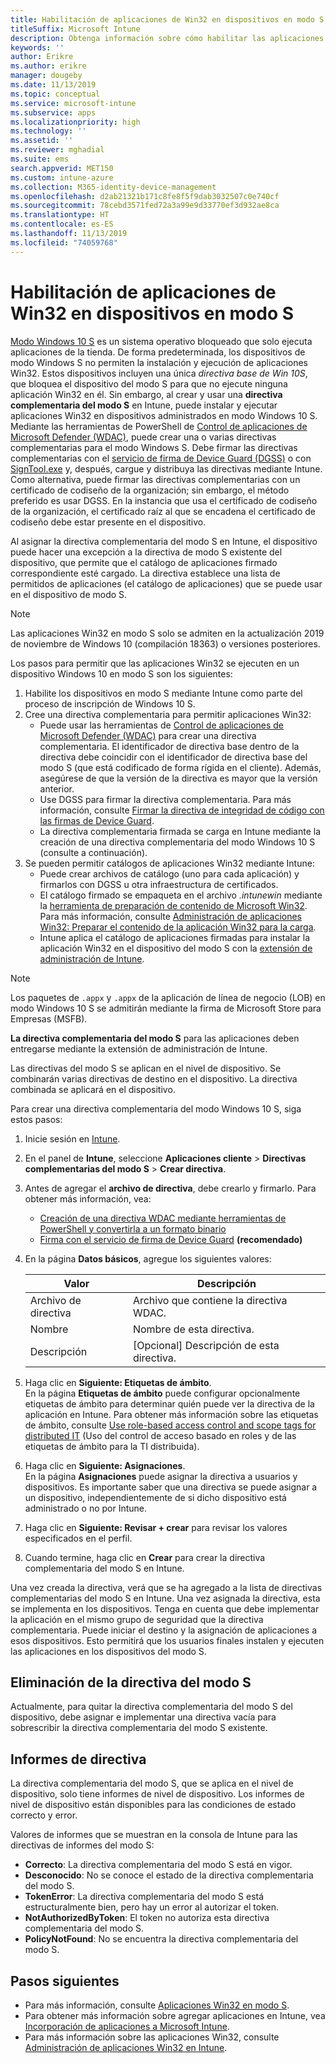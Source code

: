 ```yaml
---
title: Habilitación de aplicaciones de Win32 en dispositivos en modo S
titleSuffix: Microsoft Intune
description: Obtenga información sobre cómo habilitar las aplicaciones de Win32 en dispositivos en modo S mediante Microsoft Intune.
keywords: ''
author: Erikre
ms.author: erikre
manager: dougeby
ms.date: 11/13/2019
ms.topic: conceptual
ms.service: microsoft-intune
ms.subservice: apps
ms.localizationpriority: high
ms.technology: ''
ms.assetid: ''
ms.reviewer: mghadial
ms.suite: ems
search.appverid: MET150
ms.custom: intune-azure
ms.collection: M365-identity-device-management
ms.openlocfilehash: d2ab21321b171c8fe8f5f9dab3032507c0e740cf
ms.sourcegitcommit: 78cebd3571fed72a3a99e9d33770ef3d932ae8ca
ms.translationtype: HT
ms.contentlocale: es-ES
ms.lasthandoff: 11/13/2019
ms.locfileid: "74059768"
---
```

# <a name="enable-win32-apps-on-s-mode-devices"></a>Habilitación de aplicaciones de Win32 en dispositivos en modo S

[Modo Windows 10 S](https://docs.microsoft.com/windows/deployment/s-mode) es un sistema operativo bloqueado que solo ejecuta aplicaciones de la tienda. De forma predeterminada, los dispositivos de modo Windows S no permiten la instalación y ejecución de aplicaciones Win32. Estos dispositivos incluyen una única *directiva base de Win 10S*, que bloquea el dispositivo del modo S para que no ejecute ninguna aplicación Win32 en él. Sin embargo, al crear y usar una **directiva complementaria del modo S** en Intune, puede instalar y ejecutar aplicaciones Win32 en dispositivos administrados en modo Windows 10 S. Mediante las herramientas de PowerShell de [Control de aplicaciones de Microsoft Defender (WDAC)](https://docs.microsoft.com/windows/security/threat-protection/windows-defender-application-control/windows-defender-application-control), puede crear una o varias directivas complementarias para el modo Windows S. Debe firmar las directivas complementarias con el [servicio de firma de Device Guard (DGSS)](https://go.microsoft.com/fwlink/?linkid=2095629) o con [SignTool.exe](https://docs.microsoft.com/windows/security/threat-protection/windows-defender-application-control/signing-policies-with-signtool) y, después, cargue y distribuya las directivas mediante Intune. Como alternativa, puede firmar las directivas complementarias con un certificado de codiseño de la organización; sin embargo, el método preferido es usar DGSS. En la instancia que usa el certificado de codiseño de la organización, el certificado raíz al que se encadena el certificado de codiseño debe estar presente en el dispositivo.

Al asignar la directiva complementaria del modo S en Intune, el dispositivo puede hacer una excepción a la directiva de modo S existente del dispositivo, que permite que el catálogo de aplicaciones firmado correspondiente esté cargado. La directiva establece una lista de permitidos de aplicaciones (el catálogo de aplicaciones) que se puede usar en el dispositivo de modo S.

> [!NOTE]
> Las aplicaciones Win32 en modo S solo se admiten en la actualización 2019 de noviembre de Windows 10 (compilación 18363) o versiones posteriores.

<!-- Add WDAC tooling diagram  -->

Los pasos para permitir que las aplicaciones Win32 se ejecuten en un dispositivo Windows 10 en modo S son los siguientes:

1. Habilite los dispositivos en modo S mediante Intune como parte del proceso de inscripción de Windows 10 S.
2. Cree una directiva complementaria para permitir aplicaciones Win32:
   - Puede usar las herramientas de [Control de aplicaciones de Microsoft Defender (WDAC)](https://docs.microsoft.com/windows/security/threat-protection/windows-defender-application-control/windows-defender-application-control) para crear una directiva complementaria. El identificador de directiva base dentro de la directiva debe coincidir con el identificador de directiva base del modo S (que está codificado de forma rígida en el cliente). Además, asegúrese de que la versión de la directiva es mayor que la versión anterior.
   - Use DGSS para firmar la directiva complementaria. Para más información, consulte [Firmar la directiva de integridad de código con las firmas de Device Guard](https://docs.microsoft.com/microsoft-store/sign-code-integrity-policy-with-device-guard-signing).
   - La directiva complementaria firmada se carga en Intune mediante la creación de una directiva complementaria del modo Windows 10 S (consulte a continuación).
3. Se pueden permitir catálogos de aplicaciones Win32 mediante Intune:
   - Puede crear archivos de catálogo (uno para cada aplicación) y firmarlos con DGSS u otra infraestructura de certificados.
   - El catálogo firmado se empaqueta en el archivo *.intunewin* mediante la [herramienta de preparación de contenido de Microsoft Win32](https://go.microsoft.com/fwlink/?linkid=2065730). Para más información, consulte [Administración de aplicaciones Win32: Preparar el contenido de la aplicación Win32 para la carga](~/apps/apps-win32-app-management.md#prepare-the-win32-app-content-for-upload).
   - Intune aplica el catálogo de aplicaciones firmadas para instalar la aplicación Win32 en el dispositivo del modo S con la [extensión de administración de Intune](~/apps/intune-management-extension.md).

> [!NOTE]
> Los paquetes de `.appx` y `.appx` de la aplicación de línea de negocio (LOB) en modo Windows 10 S se admitirán mediante la firma de Microsoft Store para Empresas (MSFB).
>
> **La directiva complementaria del modo S** para las aplicaciones deben entregarse mediante la extensión de administración de Intune.
>
> Las directivas del modo S se aplican en el nivel de dispositivo. Se combinarán varias directivas de destino en el dispositivo. La directiva combinada se aplicará en el dispositivo.

Para crear una directiva complementaria del modo Windows 10 S, siga estos pasos:

1. Inicie sesión en [Intune](https://go.microsoft.com/fwlink/?linkid=2090973).
2. En el panel de **Intune**, seleccione **Aplicaciones cliente** > **Directivas complementarias del modo S** > **Crear directiva**.
3. Antes de agregar el **archivo de directiva**, debe crearlo y firmarlo. Para obtener más información, vea:
    - [Creación de una directiva WDAC mediante herramientas de PowerShell y convertirla a un formato binario](https://go.microsoft.com/fwlink/?linkid=2095387)
    - [Firma con el servicio de firma de Device Guard](https://go.microsoft.com/fwlink/?linkid=2095629) **(recomendado)**

4. En la página **Datos básicos**, agregue los siguientes valores:

    | Valor | Descripción |
    |--------------|------------------------------------------------|
    | Archivo de directiva | Archivo que contiene la directiva WDAC. |
    | Nombre | Nombre de esta directiva. |
    | Descripción | [Opcional] Descripción de esta directiva. |

5. Haga clic en **Siguiente: Etiquetas de ámbito**.<br>
   En la página **Etiquetas de ámbito** puede configurar opcionalmente etiquetas de ámbito para determinar quién puede ver la directiva de la aplicación en Intune. Para obtener más información sobre las etiquetas de ámbito, consulte [Use role-based access control and scope tags for distributed IT](~/fundamentals/scope-tags.md) (Uso del control de acceso basado en roles y de las etiquetas de ámbito para la TI distribuida).

6. Haga clic en **Siguiente: Asignaciones**.<br>
   En la página **Asignaciones** puede asignar la directiva a usuarios y dispositivos. Es importante saber que una directiva se puede asignar a un dispositivo, independientemente de si dicho dispositivo está administrado o no por Intune.
7. Haga clic en **Siguiente: Revisar + crear** para revisar los valores especificados en el perfil.
8. Cuando termine, haga clic en **Crear** para crear la directiva complementaria del modo S en Intune. 

Una vez creada la directiva, verá que se ha agregado a la lista de directivas complementarias del modo S en Intune. Una vez asignada la directiva, esta se implementa en los dispositivos. Tenga en cuenta que debe implementar la aplicación en el mismo grupo de seguridad que la directiva complementaria. Puede iniciar el destino y la asignación de aplicaciones a esos dispositivos. Esto permitirá que los usuarios finales instalen y ejecuten las aplicaciones en los dispositivos del modo S.

## <a name="removal-of-s-mode-policy"></a>Eliminación de la directiva del modo S

Actualmente, para quitar la directiva complementaria del modo S del dispositivo, debe asignar e implementar una directiva vacía para sobrescribir la directiva complementaria del modo S existente.

## <a name="policy-reporting"></a>Informes de directiva

La directiva complementaria del modo S, que se aplica en el nivel de dispositivo, solo tiene informes de nivel de dispositivo. Los informes de nivel de dispositivo están disponibles para las condiciones de estado correcto y error. 

Valores de informes que se muestran en la consola de Intune para las directivas de informes del modo S:
- **Correcto**: La directiva complementaria del modo S está en vigor.
- **Desconocido**: No se conoce el estado de la directiva complementaria del modo S.
- **TokenError**: La directiva complementaria del modo S está estructuralmente bien, pero hay un error al autorizar el token.
- **NotAuthorizedByToken**: El token no autoriza esta directiva complementaria del modo S.
- **PolicyNotFound**: No se encuentra la directiva complementaria del modo S.

## <a name="next-steps"></a>Pasos siguientes

- Para más información, consulte [Aplicaciones Win32 en modo S](https://docs.microsoft.com/windows/security/threat-protection/windows-defender-application-control/lob-win32-apps-on-s).
- Para obtener más información sobre agregar aplicaciones en Intune, vea [Incorporación de aplicaciones a Microsoft Intune](apps-add.md).
- Para más información sobre las aplicaciones Win32, consulte [Administración de aplicaciones Win32 en Intune](~/apps/apps-win32-app-management.md).
